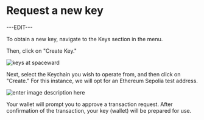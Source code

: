 ﻿---
sidebar_position: 6
---

# Request a new key

---EDIT---

To obtain a new key, navigate to the Keys section in the menu.

Then, click on "Create Key."

![keys at spaceward](https://i.ibb.co/vkwf2GD/keygeneration.png)

Next, select the Keychain you wish to operate from, and then click on "Create." For this instance, we will opt for an Ethereum Sepolia test address.

![enter image description here](https://i.ibb.co/X32ZnVC/createkey.png)

Your wallet will prompt you to approve a transaction request. After confirmation of the transaction, your key (wallet) will be prepared for use.